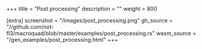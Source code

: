 +++
title = "Post processing"
description = ""
weight = 800

[extra]
screenshot = "/images/post_processing.png"
gh_source = "//github.com/not-fl3/macroquad/blob/master/examples/post_processing.rs"
wasm_source = "/gen_examples/post_processing.html"
+++
